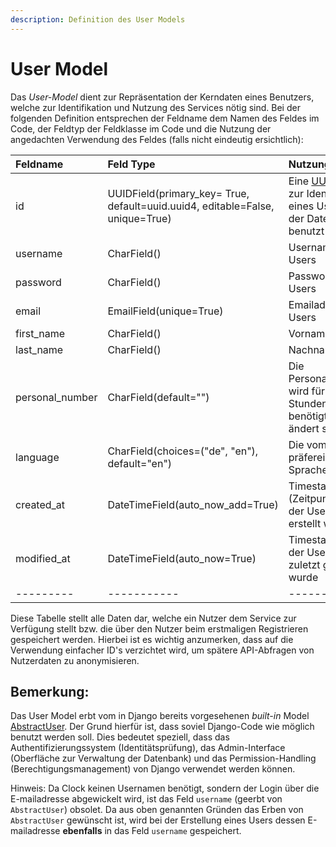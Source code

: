 ```yaml
---
description: Definition des User Models
---
```


# User Model

Das _User-Model_ dient zur Repräsentation der Kerndaten eines Benutzers, welche zur Identifikation und Nutzung des Services nötig sind. Bei der folgenden Definition entsprechen der Feldname dem Namen des Feldes im Code, der Feldtyp der Feldklasse im Code und die Nutzung der angedachten Verwendung des Feldes \(falls nicht eindeutig ersichtlich\):

| Feldname | Feld Type | Nutzung |
| :--- | :--- | :--- |
| id | UUIDField\(primary\_key= True, default=uuid.uuid4, editable=False, unique=True\) | Eine [UUID](https://de.wikipedia.org/wiki/Universally_Unique_Identifier) wird zur Identifikation eines Users in der Datenbank benutzt |
| username | CharField\(\) | Username des Users |
| password | CharField\(\) | Passwort des Users |
| email | EmailField\(unique=True\) | Emailadresse des Users |
| first\_name | CharField\(\) | Vorname |
| last\_name | CharField\(\) | Nachname |
| personal\_number | CharField\(default=""\) | Die Personalnummer wird für den Stundenzettel benötigt und ändert sich **nie** |
| language | CharField\(choices=\("de", "en"\), default="en"\) | Die vom user präfereierte Spracheinstellung |
| created\_at | DateTimeField\(auto\_now\_add=True\) | Timestamp \(Zeitpunkt\), wann der Usereintrag erstellt wurde |
| modified\_at | DateTimeField\(auto\_now=True\) | Timestamp, wann der Usereintrag zuletzt geändert wurde |
| --------- | ----------- | -------- |

Diese Tabelle stellt alle Daten dar, welche ein Nutzer dem Service zur Verfügung stellt bzw. die über den Nutzer beim erstmaligen Registrieren gespeichert werden. Hierbei ist es wichtig anzumerken, dass auf die Verwendung einfacher ID's verzichtet wird, um spätere API-Abfragen von Nutzerdaten zu anonymisieren.

## Bemerkung:

Das User Model erbt vom in Django bereits vorgesehenen _built-in_ Model [AbstractUser](https://github.com/django/django/blob/master/django/contrib/auth/models.py#L289). Der Grund hierfür ist, dass soviel Django-Code wie möglich benutzt werden soll. Dies bedeutet speziell, dass das Authentifizierungssystem \(Identitätsprüfung\), das Admin-Interface \(Oberfläche zur Verwaltung der Datenbank\) und das Permission-Handling \(Berechtigungsmanagement\) von Django verwendet werden können.

Hinweis: Da Clock keinen Usernamen benötigt, sondern der Login über die E-mailadresse abgewickelt wird, ist das Feld `username` \(geerbt von `AbstractUser`\) obsolet. Da aus oben genannten Gründen das Erben von `AbstractUser` gewünscht ist, wird bei der Erstellung eines Users dessen E-mailadresse **ebenfalls** in das Feld `username` gespeichert.

